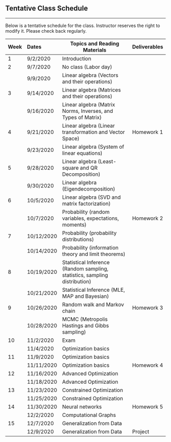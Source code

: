 ## Tentative Class Schedule
---
 Below is a tentative schedule for the class. Instructor reserves the right to modify it. Please check back regularly. 


| Week |    Dates   |    Topics and Reading Materials                |     Deliverables     |
|------|:-----------|------------------------------------------------|----------------------|
| 1  | 9/2/2020  | Introduction  |                    |
| 2  | 9/7/2020   |     No class (Labor day)                       |                    | 
|    | 9/9/2020   | Linear algebra (Vectors and their operations) |                    |
| 3  | 9/14/2020  | Linear algebra (Matrices and their operations)   |  |
|    | 9/16/2020  | Linear algebra (Matrix Norms, Inverses, and Types of Matrix)  |                    | 
| 4  | 9/21/2020  | Linear algebra (Linear transformation and Vector Space) |  Homework 1  |
|    | 9/23/2020  | Linear algebra (System of linear equations) |  | 
| 5  | 9/28/2020  | Linear algebra (Least-square and QR Decomposition) |  |
|    | 9/30/2020  |  Linear algebra (Eigendecomposition) |  |
| 6  | 10/5/2020  |  Linear algebra (SVD and matrix factorization) | |
|    | 10/7/2020  |  Probability (random variables, expectations, moments) | Homework 2 |
| 7  | 10/12/2020  | Probability (probability distributions) |  |
|    | 10/14/2020  | Probability (information theory and limit theorems) | |
| 8  | 10/19/2020 |  Statistical Inference (Random sampling, statistics, sampling distribution)   |  | 
|    | 10/21/2020 | Statistical Inference (MLE, MAP and Bayesian)   |  |
| 9  | 10/26/2020 | Random walk and Markov chain | Homework 3 |
|    | 10/28/2020 | MCMC (Metropolis Hastings and Gibbs sampling) | |
| 10 | 11/2/2020 |  Exam | |
|    | 11/4/2020 |  Optimization basics |  |
| 11 | 11/9/2020  | Optimization basics | |
|    | 11/11/2020  | Optimization basics | Homework 4 |
| 12 | 11/16/2020 | Advanced Optimization |  |
|    | 11/18/2020 | Advanced Optimization |  |
| 13 | 11/23/2020 | Constrained Optimization | |
|    | 11/25/2020 | Constrained Optimization | |
| 14 | 11/30/2020 | Neural networks | Homework 5 |
|    | 12/2/2020 |  Computational Graphs |  | 
| 15 | 12/7/2020  | Generalization from Data   | |
|    | 12/9/2020  | Generalization from Data | Project |

